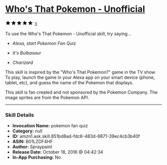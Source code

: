 # [Who's That Pokemon - Unofficial](http://alexa.amazon.com/#skills/amzn1.ask.skill.851bd8ad-fdc6-483d-9871-39ec4cb3b40f)
![5 stars](../../images/ic_star_black_18dp_1x.png)![5 stars](../../images/ic_star_black_18dp_1x.png)![5 stars](../../images/ic_star_black_18dp_1x.png)![5 stars](../../images/ic_star_black_18dp_1x.png)![5 stars](../../images/ic_star_black_18dp_1x.png) 3

To use the Who's That Pokemon - Unofficial skill, try saying...

* *Alexa, start Pokemon Fan Quiz*

* *It's Bulbasaur*

* *Charizard*

This skill is inspired by the "Who's That Pokemon?" game in the TV show. To play, launch the game in your Alexa app on your smart device (phone, tablet, etc), and guess the name of the Pokemon that displays. 

This skill is fan created and not sponsored by the Pokemon Company. The image sprites are from the Pokemon API.

***

### Skill Details

* **Invocation Name:** pokemon fan quiz
* **Category:** null
* **ID:** amzn1.ask.skill.851bd8ad-fdc6-483d-9871-39ec4cb3b40f
* **ASIN:** B01LZDF4HF
* **Author:** Spraypaint
* **Release Date:** October 18, 2016 @ 04:42:34
* **In-App Purchasing:** No

